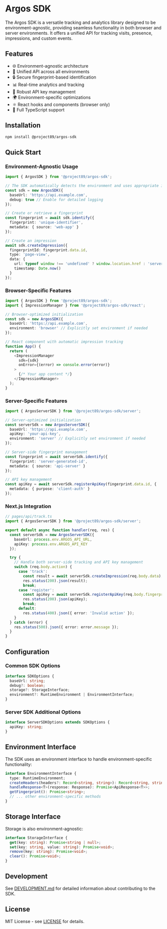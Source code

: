 # Argos SDK

The Argos SDK is a versatile tracking and analytics library designed to be environment-agnostic, providing seamless functionality in both browser and server environments. It offers a unified API for tracking visits, presence, impressions, and custom events.

## Features

- 🌐 Environment-agnostic architecture
- 🔄 Unified API across all environments
- 🔒 Secure fingerprint-based identification
- 📊 Real-time analytics and tracking
- 🔑 Robust API key management
- 🌍 Environment-specific optimizations
- ⚛️ React hooks and components (browser only)
- 🚀 Full TypeScript support

## Installation

```bash
npm install @project89/argos-sdk
```

## Quick Start

### Environment-Agnostic Usage

```typescript
import { ArgosSDK } from '@project89/argos-sdk';

// The SDK automatically detects the environment and uses appropriate implementations
const sdk = new ArgosSDK({
  baseUrl: 'https://api.example.com',
  debug: true // Enable for detailed logging
});

// Create or retrieve a fingerprint
const fingerprint = await sdk.identify({
  fingerprint: 'unique-identifier',
  metadata: { source: 'web-app' }
});

// Create an impression
await sdk.createImpression({
  fingerprintId: fingerprint.data.id,
  type: 'page-view',
  data: {
    url: typeof window !== 'undefined' ? window.location.href : 'server-side',
    timestamp: Date.now()
  }
});
```

### Browser-Specific Features

```typescript
import { ArgosSDK } from '@project89/argos-sdk';
import { ImpressionManager } from '@project89/argos-sdk/react';

// Browser-optimized initialization
const sdk = new ArgosSDK({
  baseUrl: 'https://api.example.com',
  environment: 'browser' // Explicitly set environment if needed
});

// React component with automatic impression tracking
function App() {
  return (
    <ImpressionManager
      sdk={sdk}
      onError={(error) => console.error(error)}
    >
      {/* Your app content */}
    </ImpressionManager>
  );
}
```

### Server-Specific Features

```typescript
import { ArgosServerSDK } from '@project89/argos-sdk/server';

// Server-optimized initialization
const serverSdk = new ArgosServerSDK({
  baseUrl: 'https://api.example.com',
  apiKey: 'your-api-key',
  environment: 'server' // Explicitly set environment if needed
});

// Server-side fingerprint management
const fingerprint = await serverSdk.identify({
  fingerprint: 'server-generated-id',
  metadata: { source: 'api-server' }
});

// API key management
const apiKey = await serverSdk.registerApiKey(fingerprint.data.id, {
  metadata: { purpose: 'client-auth' }
});
```

### Next.js Integration

```typescript
// pages/api/track.ts
import { ArgosServerSDK } from '@project89/argos-sdk/server';

export default async function handler(req, res) {
  const serverSdk = new ArgosServerSDK({
    baseUrl: process.env.ARGOS_API_URL,
    apiKey: process.env.ARGOS_API_KEY
  });

  try {
    // Handle both server-side tracking and API key management
    switch (req.body.action) {
      case 'track':
        const result = await serverSdk.createImpression(req.body.data);
        res.status(200).json(result);
        break;
      case 'register':
        const apiKey = await serverSdk.registerApiKey(req.body.fingerprintId);
        res.status(200).json(apiKey);
        break;
      default:
        res.status(400).json({ error: 'Invalid action' });
    }
  } catch (error) {
    res.status(500).json({ error: error.message });
  }
}
```

## Configuration

### Common SDK Options

```typescript
interface SDKOptions {
  baseUrl: string;
  debug?: boolean;
  storage?: StorageInterface;
  environment?: RuntimeEnvironment | EnvironmentInterface;
}
```

### Server SDK Additional Options

```typescript
interface ServerSDKOptions extends SDKOptions {
  apiKey: string;
}
```

## Environment Interface

The SDK uses an environment interface to handle environment-specific functionality:

```typescript
interface EnvironmentInterface {
  type: RuntimeEnvironment;
  createHeaders(headers?: Record<string, string>): Record<string, string>;
  handleResponse<T>(response: Response): Promise<ApiResponse<T>>;
  getFingerprint(): Promise<string>;
  // ... other environment-specific methods
}
```

## Storage Interface

Storage is also environment-agnostic:

```typescript
interface StorageInterface {
  get(key: string): Promise<string | null>;
  set(key: string, value: string): Promise<void>;
  remove(key: string): Promise<void>;
  clear(): Promise<void>;
}
```

## Development

See [DEVELOPMENT.md](DEVELOPMENT.md) for detailed information about contributing to the SDK.

## License

MIT License - see [LICENSE](LICENSE) for details.